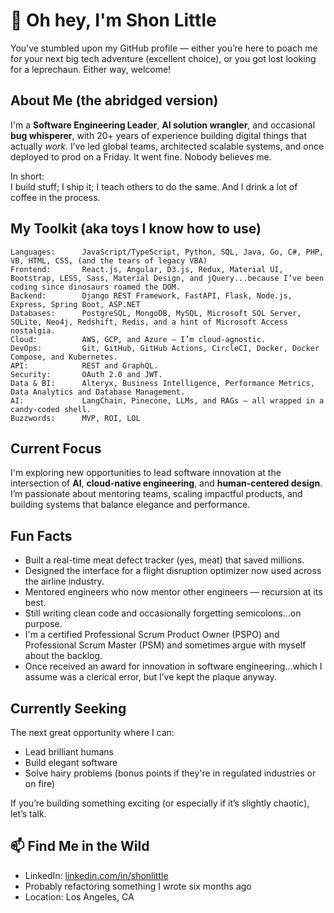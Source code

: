 # 👋 Oh hey, I'm Shon Little

You’ve stumbled upon my GitHub profile — either you’re here to poach me for your next big tech adventure (excellent choice), or you got lost looking for a leprechaun. Either way, welcome!

## About Me (the abridged version)

I'm a **Software Engineering Leader**, **AI solution wrangler**, and occasional **bug whisperer**, with 20+ years of experience building digital things that actually _work_. I’ve led global teams, architected scalable systems, and once deployed to prod on a Friday. It went fine. Nobody believes me.

In short:  
I build stuff; I ship it; I teach others to do the same. And I drink a lot of coffee in the process.

## My Toolkit (aka toys I know how to use)

```text
Languages:      JavaScript/TypeScript, Python, SQL, Java, Go, C#, PHP, VB, HTML, CSS, (and the tears of legacy VBA)
Frontend:       React.js, Angular, D3.js, Redux, Material UI, Bootstrap, LESS, Sass, Material Design, and jQuery...because I’ve been coding since dinosaurs roamed the DOM.
Backend:        Django REST Framework, FastAPI, Flask, Node.js, Express, Spring Boot, ASP.NET
Databases:      PostgreSQL, MongoDB, MySQL, Microsoft SQL Server, SQLite, Neo4j, Redshift, Redis, and a hint of Microsoft Access nostalgia.
Cloud:          AWS, GCP, and Azure — I’m cloud-agnostic.
DevOps:         Git, GitHub, GitHub Actions, CircleCI, Docker, Docker Compose, and Kubernetes.
API:            REST and GraphQL.
Security:       OAuth 2.0 and JWT.
Data & BI:      Alteryx, Business Intelligence, Performance Metrics, Data Analytics and Database Management.
AI:             LangChain, Pinecone, LLMs, and RAGs — all wrapped in a candy-coded shell.
Buzzwords:      MVP, ROI, LOL
```

## Current Focus

I'm exploring new opportunities to lead software innovation at the intersection of **AI**, **cloud-native engineering**, and **human-centered design**. I’m passionate about mentoring teams, scaling impactful products, and building systems that balance elegance and performance.

## Fun Facts

- Built a real-time meat defect tracker (yes, meat) that saved millions.
- Designed the interface for a flight disruption optimizer now used across the airline industry.
- Mentored engineers who now mentor other engineers — recursion at its best.
- Still writing clean code and occasionally forgetting semicolons...on purpose.
- I'm a certified Professional Scrum Product Owner (PSPO) and Professional Scrum Master (PSM) and sometimes argue with myself about the backlog.
- Once received an award for innovation in software engineering...which I assume was a clerical error, but I’ve kept the plaque anyway.

## Currently Seeking

The next great opportunity where I can:

- Lead brilliant humans
- Build elegant software
- Solve hairy problems (bonus points if they're in regulated industries or on fire)

If you’re building something exciting (or especially if it’s slightly chaotic), let’s talk.

## 📫 Find Me in the Wild

- LinkedIn: [linkedin.com/in/shonlittle](https://www.linkedin.com/in/shonlittle/)
- Probably refactoring something I wrote six months ago
- Location: Los Angeles, CA
